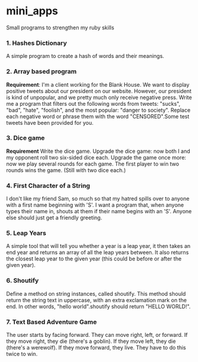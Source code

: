 # mini_apps
Small programs to strengthen my ruby skills

### 1. Hashes Dictionary
A simple program to create a hash of words and their meanings.

### 2. Array based program
**Requirement**: I'm a client working for the Blank House. We want to display positive tweets about our president on our website. However, our president is kind of unpopular, and we pretty much only receive negative press. Write me a program that filters out the following words from tweets: "sucks", "bad", "hate", "foolish", and the most popular: "danger to society". Replace each negative word or phrase them with the word "CENSORED".Some test tweets have been provided for you.

### 3. Dice game
**Requirement** 
Write the dice game.
Upgrade the dice game: now both I and my opponent roll two six-sided dice each.
Upgrade the game once more: now we play several rounds for each game. The first player to win two rounds wins the game. (Still with two dice each.)

### 4. First Character of a String
I don't like my friend Sam, so much so that my hatred spills over to anyone with a first name beginning with 'S'. I want a program that, when anyone types their name in, shouts at them if their name begins with an 'S'. Anyone else should just get a friendly greeting.

### 5. Leap Years
A simple tool that will tell you whether a year is a leap year, it then takes an end year and returns an array of all the leap years between. It also returns the closest leap year to the given year (this could be before or after the given year).

### 6. Shoutify
Define a method on string instances, called shoutify. This method should return the string text in uppercase, with an extra exclamation mark on the end. In other words, "hello world".shoutify should return "HELLO WORLD!".

### 7. Text Based Adventure Game
The user starts by facing forward. They can move right, left, or forward. If they move right, they die (there's a goblin). If they move left, they die (there's a werewolf). If they move forward, they live. They have to do this twice to win.
